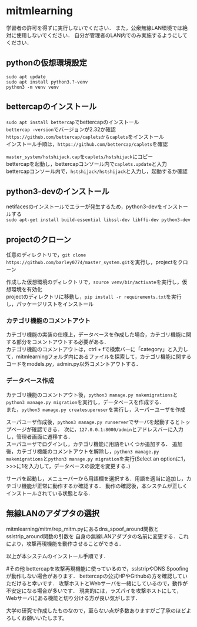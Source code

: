 # mitmlearning

学習者の許可を得ずに実行しないでください．
また，公衆無線LAN環境では絶対に使用しないでください．
自分が管理者のLAN内でのみ実施するようにしてください．

## pythonの仮想環境設定
```sudo apt update```  
```sudo apt install python3.?-venv```    
```python3 -m venv venv```  

## bettercapのインストール
```sudo apt install bettercap```でbettercapのインストール  
```bettercap -version```でバージョンが2.32か確認  
```https://github.com/bettercap/capletsからcaplets```をインストール  
インストール手順は，```https://github.com/bettercap/caplets```を確認  

```master_system/hstshijack.cap```を```caplets/hstshijack```にコピー  
bettercapを起動し，bettercapコンソール内で```caplets.update```と入力  
bettercapコンソール内で，```hstshijack/hstshijack```と入力し，起動するか確認

## python3-devのインストール
netifacesのインストールでエラーが発生するため，python3-devをインストールする  
```sudo apt-get install build-essential libssl-dev libffi-dev python3-dev```

## projectのクローン
任意のディレクトリで，```git clone https://github.com/barley0774/master_system.git```を実行し，projectをクローン  

作成した仮想環境のディレクトリで，```source venv/bin/activate```を実行し，仮想環境を有効化  
projectのディレクトリに移動し，```pip install -r requirements.txt```を実行し，パッケージリストをインストール 

### カテゴリ機能のコメントアウト
カテゴリ機能の実装の仕様上，データベースを作成した場合，カテゴリ機能に関する部分をコメントアウトする必要がある．  
カテゴリ機能のコメントアウトは，ctrl + fで検索バーに「category」と入力して，mitmlearningフォルダ内にあるファイルを探索して，カテゴリ機能に関するコードをmodels.py，admin.py以外コメントアウトする．

### データベース作成
カテゴリ機能のコメントアウト後，```python3 manage.py makemigrations```と```python3 manage.py migration```を実行し，データベースを作成する．  
また，```python3 manage.py createsuperuser```を実行し，スーパーユーザを作成  

スーパユーザ作成後，```python3 manage.py runserver```でサーバを起動するとトップページが確認できる．
次に，```127.0.0.1:8000/admin```とアドレスバーに入力し，管理者画面に遷移する．  
スーパユーザでログインし，カテゴリ機能に用語をいくつか追加する．
追加後，カテゴリ機能のコメントアウトを解除し，```python3 manage.py makemigrations```と```python3 manage.py migration```を実行(Select an optionに1，>>>に1を入力して，データベースの設定を変更する．)

サーバを起動し，メニューバーから用語欄を選択する．用語を適当に追加し，カテゴリ機能が正常に動作するか確認する．
動作の確認後，本システムが正しくインストールされている状態となる．

## 無線LANのアダプタの選択
mitmlearning/mitm/rep_mitm.pyにあるdns_spoof_around関数とsslstrip_around関数の引数を
自身の無線LANアダプタの名前に変更する．これにより，攻撃再現機能を動作させることができる．

以上が本システムのインストール手順です．

#その他
bettercapを攻撃再現機能に使っているので，sslstripやDNS Spoofingが動作しない場合があります．
bettercapの公式HPやGithubの方を確認していただけると幸いです．
攻撃ホストとWebサーバを一緒にしているので，動作が不安定になる場合が多いです．
現実的には，ラズパイを攻撃ホストにして，Webサーバにある機能と切り分ける方が良い気がします．

大学の研究で作成したものなので，至らない点が多数ありますがご了承のほどよろしくお願いいたします。
